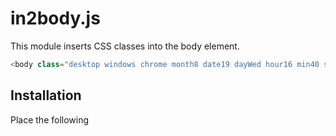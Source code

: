 # in2body.js
This module inserts CSS classes into the body element.

```js
<body class="desktop windows chrome month8 date19 dayWed hour16 min40 sec0 portrait BPxs YR0 XR0">
```
## Installation
Place the following <script> near the end of your pages, right before the closing body tag, to enable them.

```js
<script src="path/to/in2body.min.js" charset="utf-8"></script>
```

## Quick start
Included in2body.js in your project and run.

```js
<script charset="utf-8">
    in2body.run();
</script>
```

Please check the body element.
```js
<body class="desktop windows chrome landscape BPmd YR0 XR0">
```

## EXAMPLES
###### Full Options
```js
in2body.run({
	is_device :		true,
	is_product :		true,	// Operating System
	is_browser :		true,	// Web browsers
	
	is_edge_legacy :	true,	// "edge_legacy" is Not Chromium-based version Microsoft Edge
	is_safari_like :	true,	// "safari_like" is Using the AppleWebKit
	
	is_ie :			true,	// "ie" is Microsoft Internet Explorer FLAG
	
	is_breakpoint :		true,	// Responsive breakpoints
	is_orientation :	true,
	is_square :		true,
	is_yratio :		true,	// Y position for scroll
	is_xratio :		true,	// X position for scroll
	
	is_month :		true,
	is_date :		true,
	is_day :		true,	// Day of the week
	
	is_hour :		true,
	is_min :		true,
	is_sec :		true
});
```
```js
<body class="desktop windows chrome month8 date19 dayWed hour16 min40 sec0 portrait BPxs YR0 XR0">
```

###### All OFF Options
```js
in2body.run({
	is_device :		false,
	is_product :		false,	// Operating System
	is_browser :		false,	// Web browsers
	
	is_edge_legacy :	false,	// "edge_legacy" is Not Chromium-based version Microsoft Edge
	is_safari_like :	false,	// "safari_like" is Using the AppleWebKit
	
	is_ie :			false,	// "ie" is Microsoft Internet Explorer FLAG
	
	is_breakpoint :		false,	// Responsive breakpoints
	is_orientation :	false,
	is_square :		false,
	is_yratio :		false,	// Y position for scroll
	is_xratio :		false,	// X position for scroll
	
	is_month :		false,
	is_date :		false,
	is_day :		false,	// Day of the week
	
	is_hour :		false,
	is_min :		false,
	is_sec :		false
});
```
```js
<body>
```

## Options
| Name | Description |
| --- | --- |
| `is_device` | `phone` `tablet` `desktop` |
| `is_product` | `windows` `mac` `ipod` `iphone` `ipad` `android` `kindle` `blackberry` `meego` `windowsphone` `nintendo3ds` `nintendowiiu` `nintendoswitch` `playstationvita` `playstationportable` `microsoftxbox` `playstation` `linux` `bsd` `amazonfiretv` `appletv`  |

| Name | Description |
| --- | --- |
| `is_browser` | `ie6` `ie7` `ie8` `ie9` `ie10` `ie11` `edge` `chrome` `firefox` `safari` `opera` `blackberrybrowser` `blackberryplaybook` `netfront` `nintendobrowser` |
| `is_edge_legacy` | Add `edge_legacy` Not Chromium-based version Microsoft Edge |
| `is_safari_like` | Add `safari_like` Using the AppleWebKit browser |
| `is_ie` | Add Microsoft Internet Explorer FLAG(Class) |

###### is_breakpoint `BP`
| Name | Description |
| --- | --- |
| `xxl` | Extra extra large / larger desktops ( ≥1400px) |
| `xl` | Extra large / wide desktops ( ≥1200px) |
| `lg` | Large / desktops ( ≥992px) |
| `md` | Medium / tablets ( ≥768px) |
| `sm` | Small / landscape phones ( ≥576px) |
| `xs` | Extra small / portrait phones ( 0–576px) |


| Name | Description |
| --- | --- |
| `is_orientation` | `portrait` `landscape` |
| `is_square` | Add `square` |

| Name | Description |
| --- | --- |
| `is_yratio` | Y position for scroll 0-100 (Every 10 percent) |
| `is_xratio` | X position for scroll 0-100 (Every 10 percent) |

| Name | Description |
| --- | --- |
| `is_month` | 1-12 |
| `is_date` | 1-31 |
| `is_day` | `Sun` `Mon` `Tue` `Wed` `Thu` `Fri` `Sat` |

| Name | Description |
| --- | --- |
| `is_hour` | 0-23 |
| `is_min` | 0-50 (Every 10 minutes) |
| `is_sec` | 0-50 (Every 10 seconds) |



## Secret Command
###### Get Value
```js
console.log( in2body.get('device'));
console.log( in2body.get('product'));
console.log( in2body.get('browser'));
console.log( in2body.get('is_ie'));

console.log( in2body.get('breakpoint'));
console.log( in2body.get('orientation'));
console.log( in2body.get('pageYRatio'));	// Y position for scroll 0-100 (Every 10 percent)
console.log( in2body.get('pageYRatio_finely'));	// Y position for scroll 0-100 (Every 1 percent)
console.log( in2body.get('pageXRatio'));	// X position for scroll 0-100 (Every 10 percent)
console.log( in2body.get('pageXRatio_finely'));	// X position for scroll 0-100 (Every 1 percent)

console.log( in2body.get('year'));
console.log( in2body.get('month'));
console.log( in2body.get('date'));
console.log( in2body.get('day'));

console.log( in2body.get('hour'));
console.log( in2body.get('min'));
console.log( in2body.get('sec'));

console.log( in2body.get('window.Height'));	// window.innerHeight
console.log( in2body.get('window.Width'));	// window.innerWidth
console.log( in2body.get('client.Height'));	// document.documentElement.clientHeight
console.log( in2body.get('client.Width'));	// document.documentElement.clientWidth
console.log( in2body.get('document.Height'));	// full document Height
console.log( in2body.get('document.Width'));	// full document Width
console.log( in2body.get('pageYOffset'));	// window.pageYOffset
console.log( in2body.get('pageXOffset'));	// window.pageXOffset

console.log( in2body.get('version'));
```

###### Update Value
```js
in2body.Update();
```

###### removeEventListener
```js
in2body.Remove_Event();
```

###### addEventListener
```js
in2body.Add_Event();
```
